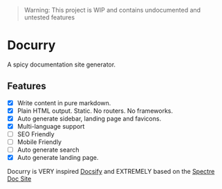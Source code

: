 > Warning: This project is WIP and contains undocumented and untested features

# Docurry

A spicy documentation site generator.

## Features

- [x] Write content in pure markdown.
- [x] Plain HTML output. Static. No routers. No frameworks.
- [x] Auto generate sidebar, landing page and favicons.
- [x] Multi-language support
- [ ] SEO Friendly
- [ ] Mobile Friendly
- [ ] Auto generate search
- [x] Auto generate landing page.

Docurry is VERY inspired [Docsify](https://github.com/docsifyjs/) and EXTREMELY based on the [Spectre Doc Site](https://picturepan2.github.io/spectre/getting-started.html)
